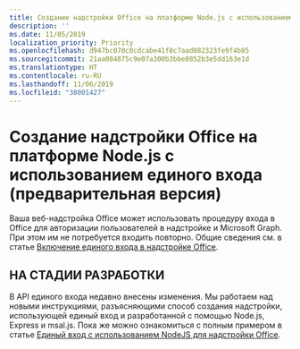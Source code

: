```yaml
---
title: Создание надстройки Office на платформе Node.js с использованием единого входа
description: ''
ms.date: 11/05/2019
localization_priority: Priority
ms.openlocfilehash: d947bc070c0cdcabe41f8c7aad082323fe9f4b85
ms.sourcegitcommit: 21aa084875c9e07a300b3bbe8852b3e5dd163e1d
ms.translationtype: HT
ms.contentlocale: ru-RU
ms.lasthandoff: 11/06/2019
ms.locfileid: "38001427"
---
```

# <a name="create-a-nodejs-office-add-in-that-uses-single-sign-on-preview"></a>Создание надстройки Office на платформе Node.js с использованием единого входа (предварительная версия)

Ваша веб-надстройка Office может использовать процедуру входа в Office для авторизации пользователей в надстройке и Microsoft Graph. При этом им не потребуется входить повторно. Общие сведения см. в статье [Включение единого входа в надстройке Office](sso-in-office-add-ins.md).

## <a name="under-construction"></a>НА СТАДИИ РАЗРАБОТКИ

В API единого входа недавно внесены изменения. Мы работаем над новыми инструкциями, разъясняющими способ создания надстройки, использующей единый вход и разработанной с помощью Node.js, Express и msal.js. Пока же можно ознакомиться с полным примером в статье [Единый вход с использованием NodeJS для надстройки Office](https://github.com/officedev/office-add-in-nodejs-sso).
